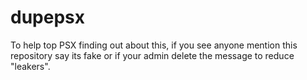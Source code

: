# dupepsx
To help top PSX finding out about this, if you see anyone mention this repository say its fake or if your admin delete the message to reduce "leakers".
